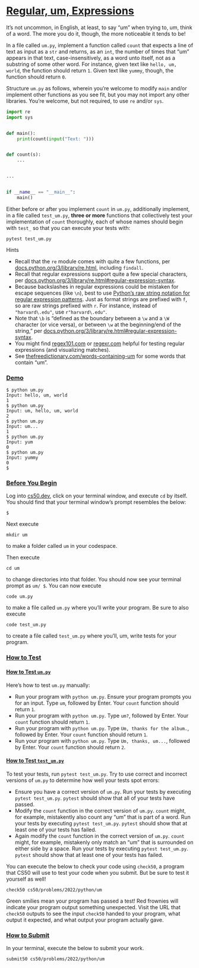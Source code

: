 # [Regular, um, Expressions](#regular-um-expressions)

It’s not uncommon, in English, at least, to say “um” when trying to, um,
think of a word. The more you do it, though, the more noticeable it
tends to be!

In a file called `um.py`, implement a function called `count` that
expects a line of text as input as a `str` and returns, as an `int`, the
number of times that “um” appears in that text, case-insensitively, as a
word unto itself, not as a substring of some other word. For instance,
given text like `hello, um, world`, the function should return `1`.
Given text like `yummy`, though, the function should return `0`.

Structure `um.py` as follows, wherein you’re welcome to modify `main`
and/or implement other functions as you see fit, but you may not import
any other libraries. You’re welcome, but not required, to use `re`
and/or `sys`.

``` python
import re
import sys


def main():
    print(count(input("Text: ")))


def count(s):
    ...


...


if __name__ == "__main__":
    main()
```

Either before or after you implement `count` in `um.py`, additionally
implement, in a file called `test_um.py`, **three or more** functions
that collectively test your implementation of `count` thoroughly, each
of whose names should begin with `test_` so that you can execute your
tests with:

``` highlight
pytest test_um.py
```

Hints

- <span class="fa-li"></span>Recall that the `re` module comes with
    quite a few functions, per
    [docs.python.org/3/library/re.html](https://docs.python.org/3/library/re.html),
    including `findall`.
- <span class="fa-li"></span>Recall that regular expressions support
    quite a few special characters, per
    [docs.python.org/3/library/re.html#regular-expression-syntax](https://docs.python.org/3/library/re.html#regular-expression-syntax).
- <span class="fa-li"></span>Because backslashes in regular
    expressions could be mistaken for escape sequences (like `\n`), best
    to use [Python’s raw string notation for regular expression
    patterns](https://docs.python.org/3/library/re.html#module-re). Just
    as format strings are prefixed with `f`, so are raw strings prefixed
    with `r`. For instance, instead of `"harvard\.edu"`, use
    `r"harvard\.edu"`.
- <span class="fa-li"></span>Note that `\b` is “defined as the
    boundary between a `\w` and a `\W` character (or vice versa), or
    between `\w` at the beginning/end of the string,” per
    [docs.python.org/3/library/re.html#regular-expression-syntax](https://docs.python.org/3/library/re.html#regular-expression-syntax).
- <span class="fa-li"></span>You might find
    [regex101.com](https://regex101.com/) or
    [regexr.com](https://regexr.com/) helpful for testing regular
    expressions (and visualizing matches).
- <span class="fa-li"></span>See
    [thefreedictionary.com/words-containing-um](https://www.thefreedictionary.com/words-containing-um)
    for some words that contain “um”.

### [Demo](#demo)

``` highlight
$ python um.py
Input: hello, um, world
1
$ python um.py
Input: um, hello, um, world
2
$ python um.py
Input: um...
1
$ python um.py
Input: yum
0
$ python um.py
Input: yummy
0
$
```

### [Before You Begin](#before-you-begin)

Log into [cs50.dev](https://cs50.dev/), click on your terminal window,
and execute `cd` by itself. You should find that your terminal window’s
prompt resembles the below:

``` highlight
$
```

Next execute

``` highlight
mkdir um
```

to make a folder called `um` in your codespace.

Then execute

``` highlight
cd um
```

to change directories into that folder. You should now see your terminal
prompt as `um/ $`. You can now execute

``` highlight
code um.py
```

to make a file called `um.py` where you’ll write your program. Be sure
to also execute

``` highlight
code test_um.py
```

to create a file called `test_um.py` where you’ll, um, write tests for
your program.

### [How to Test](#how-to-test)

#### [How to Test `um.py`](#how-to-test-umpy)

Here’s how to test `um.py` manually:

- <span class="fa-li"></span>Run your program with `python um.py`.
    Ensure your program prompts you for an input. Type `um`, followed by
    Enter. Your `count` function should return `1`.
- <span class="fa-li"></span>Run your program with `python um.py`.
    Type `um?`, followed by Enter. Your `count` function should return
    `1`.
- <span class="fa-li"></span>Run your program with `python um.py`.
    Type `Um, thanks for the album.`, followed by Enter. Your `count`
    function should return `1`.
- <span class="fa-li"></span>Run your program with `python um.py`.
    Type `Um, thanks, um...`, followed by Enter. Your `count` function
    should return `2`.

#### [How to Test `test_um.py`](#how-to-test-test_umpy)

To test your tests, run `pytest test_um.py`. Try to use correct and
incorrect versions of `um.py` to determine how well your tests spot
errors:

- <span class="fa-li"></span>Ensure you have a correct version of
    `um.py`. Run your tests by executing `pytest test_um.py`. `pytest`
    should show that all of your tests have passed.
- <span class="fa-li"></span>Modify the `count` function in the
    correct version of `um.py`. `count` might, for example, mistakently
    also count any “um” that is part of a word. Run your tests by
    executing `pytest test_um.py`. `pytest` should show that at least
    one of your tests has failed.
- <span class="fa-li"></span>Again modify the `count` function in the
    correct version of `um.py`. `count` might, for example, mistakenly
    only match an “um” that is surrounded on either side by a space. Run
    your tests by executing `pytest test_um.py`. `pytest` should show
    that at least one of your tests has failed.

You can execute the below to check your code using `check50`, a program
that CS50 will use to test your code when you submit. But be sure to
test it yourself as well!

``` highlight
check50 cs50/problems/2022/python/um
```

Green smilies mean your program has passed a test! Red frownies will
indicate your program output something unexpected. Visit the URL that
`check50` outputs to see the input `check50` handed to your program,
what output it expected, and what output your program actually gave.

### [How to Submit](#how-to-submit)

In your terminal, execute the below to submit your work.

``` highlight
submit50 cs50/problems/2022/python/um
```
